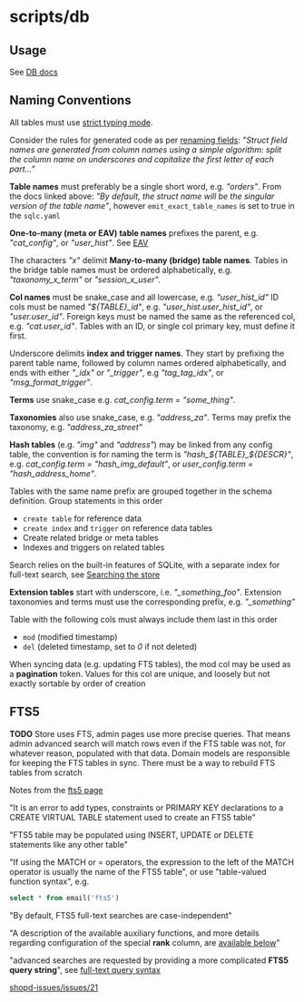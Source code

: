 # scripts/db

## Usage

See [DB docs](https://github.com/shopd/shopd-proto/blob/main/README.md#db)


## Naming Conventions

All tables must use [strict typing mode](https://www.sqlite.org/stricttables.html).

Consider the rules for generated code as per [renaming fields](https://docs.sqlc.dev/en/stable/howto/rename.html): *"Struct field names are generated from column names using a simple algorithm: split the column name on underscores and capitalize the first letter of each part..."*

**Table names** must preferably be a single short word, e.g. *"orders"*. From the docs linked above: *"By default, the struct name will be the singular version of the table name"*, however `emit_exact_table_names` is set to true in the `sqlc.yaml`

**One-to-many (meta or EAV) table names** prefixes the parent, e.g. *"cat_config"*, or *"user_hist"*. See [EAV](https://en.wikipedia.org/wiki/Entity%E2%80%93attribute%E2%80%93value_model)

The characters *"_x_"* delimit **Many-to-many (bridge) table names**. Tables in the bridge table names must be ordered alphabetically, e.g. *"taxonomy_x_term"* or *"session_x_user"*.

**Col names** must be snake_case and all lowercase, e.g. *"user_hist_id"* ID cols must be named *"${TABLE}_id"*, e.g. *"user_hist.user_hist_id"*, or *"user.user_id"*. Foreign keys must be named the same as the referenced col, e.g. *"cat.user_id"*. Tables with an ID, or single col primary key, must define it first.

Underscore delimits **index and trigger names**. They start by prefixing the parent table name, followed by column names ordered alphabetically, and ends with either *"_idx"* or *"_trigger"*, e.g *"tag_tag_idx"*, or *"msg_format_trigger"*.

**Terms** use snake_case e.g. *cat_config.term = "some_thing"*. 

**Taxonomies** also use snake_case, e.g. *"address_za"*. Terms may prefix the taxonomy, e.g. *"address_za_street"*

**Hash tables** (e.g. *"img"* and *"address"*) may be linked from any config table, the convention is for naming the term is *"hash_${TABLE}_${DESCR}"*, e.g. *cat_config.term = "hash_img_default"*, or *user_config.term = "hash_address_home"*.

Tables with the same name prefix are grouped together in the schema definition. Group statements in this order
- `create table` for reference data
- `create index` and `trigger` on reference data tables
- Create related bridge or meta tables
- Indexes and triggers on related tables

Search relies on the built-in features of SQLite, with a separate index for full-text search, see [Searching the store](https://github.com/shopd/shopd-proto-issues/issues/21)

**Extension tables** start with underscore, i.e. *"_something_foo"*. Extension taxonomies and terms must use the corresponding prefix, e.g. *"_something"*

Table with the following cols must always include them last in this order
- `mod` (modified timestamp)
- `del` (deleted timestamp, set to *0* if not deleted)

When syncing data (e.g. updating FTS tables), the mod col may be used as a **pagination** token. Values for this col are unique, and loosely but not exactly sortable by order of creation


## FTS5

**TODO** Store uses FTS, admin pages use more precise queries. That means admin advanced search will match rows even if the FTS table was not, for whatever reason, populated with that data. Domain models are responsible for keeping the FTS tables in sync. There must be a way to rebuild FTS tables from scratch

Notes from the [fts5 page](https://www.sqlite.org/fts5.html)

"It is an error to add types, constraints or PRIMARY KEY declarations to a CREATE VIRTUAL TABLE statement used to create an FTS5 table"

"FTS5 table may be populated using INSERT, UPDATE or DELETE statements like any other table"

"If using the MATCH or = operators, the expression to the left of the MATCH operator is usually the name of the FTS5 table", or use "table-valued function syntax", e.g.
```sql
select * from email('fts5')
```

"By default, FTS5 full-text searches are case-independent"

"A description of the available auxiliary functions, and more details regarding configuration of the special **rank** column, are [available below](https://www.sqlite.org/fts5.html#_auxiliary_functions_)"

"advanced searches are requested by providing a more complicated **FTS5 query string**", see [full-text query syntax](https://www.sqlite.org/fts5.html#full_text_query_syntax)

[shopd-issues/issues/21](https://github.com/shopd/shopd-proto-issues/issues/21)
